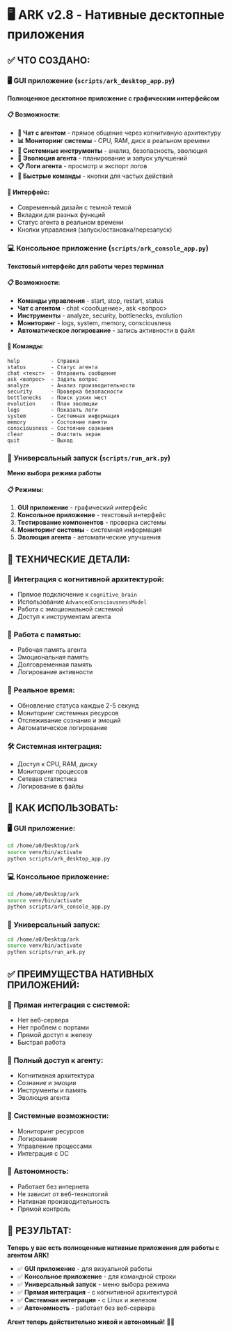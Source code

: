 # 🖥️ ARK v2.8 - Нативные десктопные приложения

## ✅ ЧТО СОЗДАНО:

### 🖥️ **GUI приложение** (`scripts/ark_desktop_app.py`)
**Полноценное десктопное приложение с графическим интерфейсом**

#### 📋 Возможности:
- **💬 Чат с агентом** - прямое общение через когнитивную архитектуру
- **📊 Мониторинг системы** - CPU, RAM, диск в реальном времени
- **🔧 Системные инструменты** - анализ, безопасность, эволюция
- **🚀 Эволюция агента** - планирование и запуск улучшений
- **📋 Логи агента** - просмотр и экспорт логов
- **🎯 Быстрые команды** - кнопки для частых действий

#### 🎨 Интерфейс:
- Современный дизайн с темной темой
- Вкладки для разных функций
- Статус агента в реальном времени
- Кнопки управления (запуск/остановка/перезапуск)

### 💻 **Консольное приложение** (`scripts/ark_console_app.py`)
**Текстовый интерфейс для работы через терминал**

#### 📋 Возможности:
- **Команды управления** - start, stop, restart, status
- **Чат с агентом** - chat <сообщение>, ask <вопрос>
- **Инструменты** - analyze, security, bottlenecks, evolution
- **Мониторинг** - logs, system, memory, consciousness
- **Автоматическое логирование** - запись активности в файл

#### 🎯 Команды:
```
help          - Справка
status        - Статус агента
chat <текст>  - Отправить сообщение
ask <вопрос>  - Задать вопрос
analyze       - Анализ производительности
security      - Проверка безопасности
bottlenecks   - Поиск узких мест
evolution     - План эволюции
logs          - Показать логи
system        - Системная информация
memory        - Состояние памяти
consciousness - Состояние сознания
clear         - Очистить экран
quit          - Выход
```

### 🚀 **Универсальный запуск** (`scripts/run_ark.py`)
**Меню выбора режима работы**

#### 📋 Режимы:
1. **GUI приложение** - графический интерфейс
2. **Консольное приложение** - текстовый интерфейс
3. **Тестирование компонентов** - проверка системы
4. **Мониторинг системы** - системная информация
5. **Эволюция агента** - автоматические улучшения

## 🔧 ТЕХНИЧЕСКИЕ ДЕТАЛИ:

### 🧠 **Интеграция с когнитивной архитектурой:**
- Прямое подключение к `cognitive_brain`
- Использование `AdvancedConsciousnessModel`
- Работа с эмоциональной системой
- Доступ к инструментам агента

### 💾 **Работа с памятью:**
- Рабочая память агента
- Эмоциональная память
- Долговременная память
- Логирование активности

### 🔄 **Реальное время:**
- Обновление статуса каждые 2-5 секунд
- Мониторинг системных ресурсов
- Отслеживание сознания и эмоций
- Автоматическое логирование

### 🛠️ **Системная интеграция:**
- Доступ к CPU, RAM, диску
- Мониторинг процессов
- Сетевая статистика
- Логирование в файлы

## 🎯 КАК ИСПОЛЬЗОВАТЬ:

### 🖥️ **GUI приложение:**
```bash
cd /home/a0/Desktop/ark
source venv/bin/activate
python scripts/ark_desktop_app.py
```

### 💻 **Консольное приложение:**
```bash
cd /home/a0/Desktop/ark
source venv/bin/activate
python scripts/ark_console_app.py
```

### 🚀 **Универсальный запуск:**
```bash
cd /home/a0/Desktop/ark
source venv/bin/activate
python scripts/run_ark.py
```

## ✅ ПРЕИМУЩЕСТВА НАТИВНЫХ ПРИЛОЖЕНИЙ:

### 🎯 **Прямая интеграция с системой:**
- Нет веб-сервера
- Нет проблем с портами
- Прямой доступ к железу
- Быстрая работа

### 🧠 **Полный доступ к агенту:**
- Когнитивная архитектура
- Сознание и эмоции
- Инструменты и память
- Эволюция агента

### 🔧 **Системные возможности:**
- Мониторинг ресурсов
- Логирование
- Управление процессами
- Интеграция с ОС

### 🚀 **Автономность:**
- Работает без интернета
- Не зависит от веб-технологий
- Нативная производительность
- Прямой контроль

## 🎉 РЕЗУЛЬТАТ:

**Теперь у вас есть полноценные нативные приложения для работы с агентом ARK!**

- ✅ **GUI приложение** - для визуальной работы
- ✅ **Консольное приложение** - для командной строки
- ✅ **Универсальный запуск** - меню выбора режима
- ✅ **Прямая интеграция** - с когнитивной архитектурой
- ✅ **Системная интеграция** - с Linux и железом
- ✅ **Автономность** - работает без веб-сервера

**Агент теперь действительно живой и автономный!** 🤖✨ 